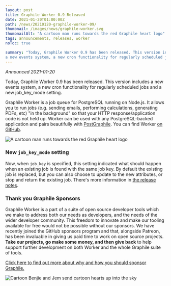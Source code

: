 ```yaml
---
layout: post
title: Graphile Worker 0.9 Released
date: 2021-01-20T01:00:00Z
path: /news/20210120-graphile-worker-09/
thumbnail: /images/news/graphile-worker.svg
thumbnailAlt: "A cartoon man runs towards the red Graphile heart logo"
tags: announcements, releases, worker
noToc: true

summary: "Today, Graphile Worker 0.9 has been released. This version includes
a new events system, a new cron functionality for regularly scheduled jobs and a new job_key_mode setting."
---
```


_Announced 2021-01-20_

<p class='intro'>
Today, Graphile Worker 0.9 has been released. This version includes
a new events system, a new cron functionality for regularly scheduled jobs and a new job_key_mode setting.
</p>

Graphile Worker is a job queue for PostgreSQL running on Node.js. It allows you
to run jobs (e.g. sending emails, performing calculations, generating PDFs, etc)
"in the background" so that your HTTP response/application code is not held up.
Worker can be used with any PostgreSQL-backed application and pairs beautifully
with [PostGraphile](/postgraphile/). You can find Worker
[on GitHub](https://github.com/graphile/worker/).

<div class="flex flex-wrap justify-around">
<img alt="A cartoon man runs towards the red Graphile heart logo" src="/images/news/graphile-worker.svg" style="max-height: 300px" />
</div>

### New `job_key_mode` setting

Now, when `job_key` is specified, this setting indicated what should happen when
an existing job is found with the same job key. By default the existing job is
replaced, but you can also choose to update to the new attributes, or stop and
return the existing job. There's more information in
[the release notes](https://github.com/graphile/worker/tree/v0.9.0#replacing-updating-and-removing-jobs).

### Thank you Graphile Sponsors

Graphile Worker is a part of a suite of open source developer tools which we
make to address both our needs as developers, and the needs of the wider
developer community. This freedom to innovate and make our tooling available for
free would not be possible without our sponsors. We have recently joined the
GitHub sponsors program and that, alongside Patreon, has been invaluable in
giving us paid time to work on open source projects. **Take our projects, go
make some money, and then give back** to help support further development on
both Worker and the whole Graphile suite of tools.

[Click here to find out more about why and how you should sponsor Graphile.](/sponsor/)

<div class="flex flex-wrap justify-around">
<img alt="Cartoon Benjie and Jem send cartoon hearts up into the sky" src="/images/news/graphile-thankyou.svg" style="max-height: 300px" />
</div>
